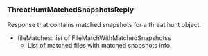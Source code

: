 ### ThreatHuntMatchedSnapshotsReply
Response that contains matched snapshots for a threat hunt object.

- fileMatches: list of FileMatchWithMatchedSnapshotss
  - List of matched files with matched snapshots info.
